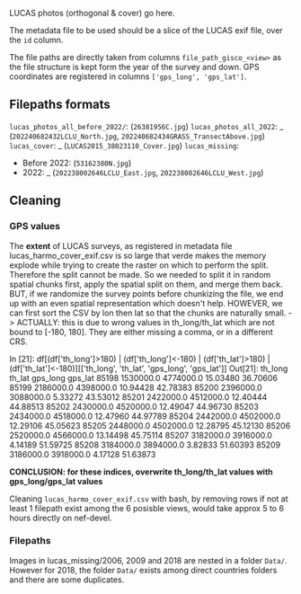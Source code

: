 LUCAS photos (orthogonal & cover) go here.

The metadata file to be used should be a slice of the LUCAS exif file, over the `id` column.

The file paths are directly taken from columns `file_path_gisco_<view>` as the file structure is kept form the year of the survey and down.
GPS coordinates are registered in columns `['gps_long', 'gps_lat']`.

## Filepaths formats
`lucas_photos_all_before_2022/`: <ID><view initial> (`26381956C.jpg`)
`lucas_photos_all_2022`: <ID><mission acronym>\_<view all letters> (`202240682432LCLU_North.jpg`, `202240682434GRASS_TransectAbove.jpg`)
`lucas_cover`: <ID>\_<Cover> (`LUCAS2015_38023110_Cover.jpg`)
`lucas_missing`: 
  - Before 2022: <ID><view initial> (`53162380N.jpg`)
  - 2022: <ID><mission acronym>\_<view all letters> (`202238002646LCLU_East.jpg`, `202238002646LCLU_West.jpg`)

## Cleaning
### GPS values
The **extent** of LUCAS surveys, as registered in metadata file lucas_harmo_cover_exif.csv  is so large that verde makes the memory explode while trying to create the raster on which to perform the split. Therefore the split cannot be made.
So we needed to split it in random spatial chunks first, apply the spatial split on them, and merge them back. BUT, if we randomize the survey points before chunkizing the file, we end up with an even spatial representation which doesn't help. HOWEVER, we can first sort the CSV by lon then lat so that the chunks are naturally small.
-> ACTUALLY: this is due to wrong values in th_long/th_lat which are not bound to [-180, 180]. They are either missing a comma, or in a different CRS.

In [21]: df[(df['th_long']>180) | (df['th_long']<-180) | (df['th_lat']>180) | (df['th_lat']<-180)][['th_long', 'th_lat', 'gps_long', 'gps_lat']]
Out[21]: 
         th_long     th_lat  gps_long   gps_lat
85198  1530000.0  4774000.0  15.03480  36.70606
85199  2186000.0  4398000.0  10.94428  42.78383
85200  2396000.0  3088000.0   5.33272  43.53012
85201  2422000.0  4512000.0  12.40444  44.88513
85202  2430000.0  4520000.0  12.49047  44.96730
85203  2434000.0  4518000.0  12.47960  44.97789
85204  2442000.0  4502000.0  12.29106  45.05623
85205  2448000.0  4502000.0  12.28795  45.12130
85206  2520000.0  4566000.0  13.14498  45.75114
85207  3182000.0  3916000.0   4.14189  51.59725
85208  3184000.0  3894000.0   3.82833  51.60393
85209  3186000.0  3918000.0   4.17128  51.63873

**CONCLUSION: for these indices, overwrite th_long/th_lat values with gps_long/gps_lat values**

Cleaning `lucas_harmo_cover_exif.csv` with bash, by removing rows if not at least 1 filepath exist among the 6 posisble views, would take approx 5 to 6 hours directly on nef-devel.

### Filepaths
Images in lucas_missing/2006, 2009 and 2018 are nested in a folder `Data/`.
However for 2018, the folder `Data/` exists among direct countries folders and there are some duplicates.
